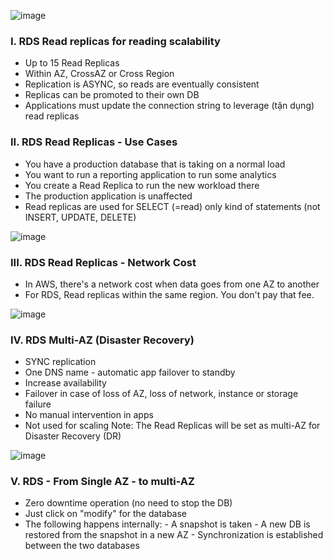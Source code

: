 ![image](https://github.com/nhvu95/aws-handbook/assets/26276890/ea7293a5-d0c2-440d-b9ce-b0482e286054)
### I. RDS Read replicas for reading scalability
* Up to 15 Read Replicas
* Within AZ, CrossAZ or Cross Region
* Replication is ASYNC, so reads are eventually consistent
* Replicas can be promoted to their own DB
* Applications must update the connection string to leverage (tận dụng) read replicas

### II. RDS Read Replicas - Use Cases
* You have a production database that is taking on a normal load
* You want to run a reporting application to run some analytics
* You create a Read Replica to run the new workload there
* The production application is unaffected
* Read replicas are used for SELECT (=read) only kind of statements (not INSERT, UPDATE, DELETE)

![image](https://github.com/nhvu95/aws-handbook/assets/26276890/d6012692-5449-40ba-afd3-065ac7fb4b64)
### III. RDS Read Replicas - Network Cost
* In AWS, there's a network cost when data goes from one AZ to another
* For RDS, Read replicas within the same region. You don't pay that fee.

![image](https://github.com/nhvu95/aws-handbook/assets/26276890/1fb6da43-86eb-4e19-bf85-6fc164d35189)
### IV. RDS Multi-AZ (Disaster Recovery)
* SYNC replication 
* One DNS name - automatic app failover to standby
* Increase availability
* Failover in case of loss of AZ, loss of network, instance or storage failure
* No manual intervention in apps
* Not used for scaling
Note: The Read Replicas will be set as multi-AZ for Disaster Recovery (DR)

![image](https://github.com/nhvu95/aws-handbook/assets/26276890/af41125a-915f-4c01-a30b-3f5b7ef1b9a9)
### V. RDS - From Single AZ - to multi-AZ
* Zero downtime operation (no need to stop the DB)
* Just click on "modify" for the database
* The following happens internally:
      - A snapshot is taken
      - A new DB is restored from the snapshot in a new AZ
      - Synchronization is established between the two databases
